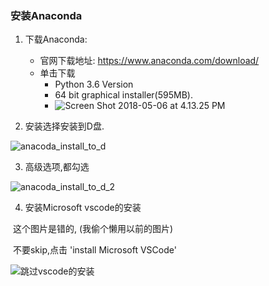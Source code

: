 

###  安装Anaconda

1. 下载Anaconda:
   - 官网下载地址: https://www.anaconda.com/download/
   - 单击下载
     - Python 3.6 Version
     - 64 bit graphical installer(595MB).
     - ![Screen Shot 2018-05-06 at 4.13.25 PM](https://ws1.sinaimg.cn/large/006tKfTcly1fr1p71zm1pj30p00fi75k.jpg)



2. 安装选择安装到D盘.

![anacoda_install_to_d](https://ws3.sinaimg.cn/large/006tNc79ly1fp6ukcbk2sj30i60bp40l.jpg)



3. 高级选项,都勾选

![anacoda_install_to_d_2](https://ws3.sinaimg.cn/large/006tNc79ly1fp6uksnlxaj30dt0awq4d.jpg)

4. 安装Microsoft vscode的安装

​         这个图片是错的, (我偷个懒用以前的图片)

​         不要skip,点击 'install Microsoft VSCode'

![跳过vscode的安装](https://ws4.sinaimg.cn/large/006tNc79ly1fp6ukr842cj30ef0bhta6.jpg)



